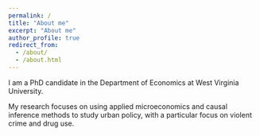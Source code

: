 ```yaml
---
permalink: /
title: "About me"
excerpt: "About me"
author_profile: true
redirect_from: 
  - /about/
  - /about.html
---
```


I am a PhD candidate in the Department of Economics at West Virginia University. 

My research focuses on using applied microeconomics and causal inference methods to study urban policy, with a particular focus on violent crime and drug use.

